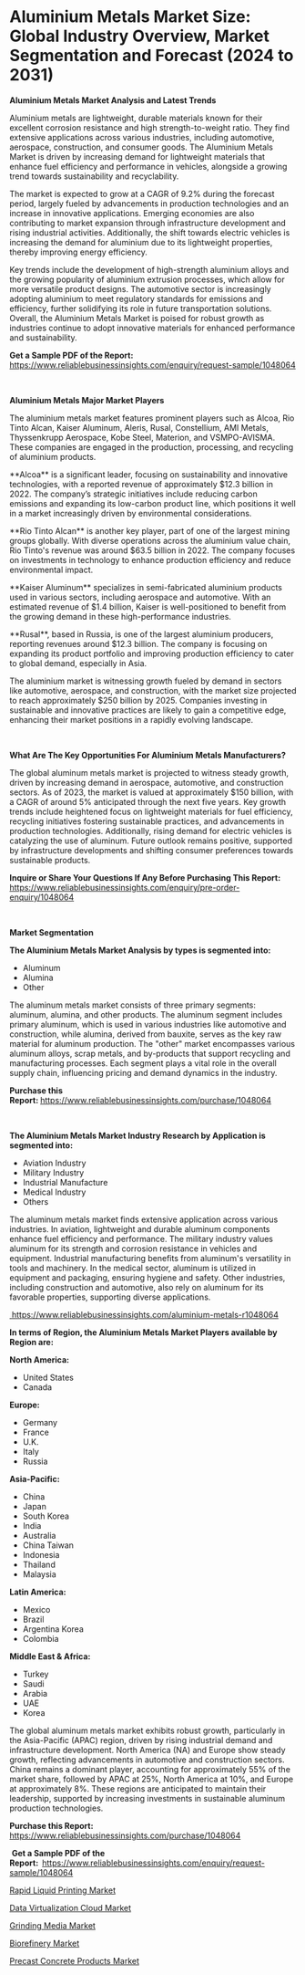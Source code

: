 <p><h1>Aluminium Metals Market Size: Global Industry Overview, Market Segmentation and Forecast (2024 to 2031)</h1></p><p><strong>Aluminium Metals Market Analysis and Latest Trends</strong></p>
<p><p>Aluminium metals are lightweight, durable materials known for their excellent corrosion resistance and high strength-to-weight ratio. They find extensive applications across various industries, including automotive, aerospace, construction, and consumer goods. The Aluminium Metals Market is driven by increasing demand for lightweight materials that enhance fuel efficiency and performance in vehicles, alongside a growing trend towards sustainability and recyclability.</p><p>The market is expected to grow at a CAGR of 9.2% during the forecast period, largely fueled by advancements in production technologies and an increase in innovative applications. Emerging economies are also contributing to market expansion through infrastructure development and rising industrial activities. Additionally, the shift towards electric vehicles is increasing the demand for aluminium due to its lightweight properties, thereby improving energy efficiency.</p><p>Key trends include the development of high-strength aluminium alloys and the growing popularity of aluminium extrusion processes, which allow for more versatile product designs. The automotive sector is increasingly adopting aluminium to meet regulatory standards for emissions and efficiency, further solidifying its role in future transportation solutions. Overall, the Aluminium Metals Market is poised for robust growth as industries continue to adopt innovative materials for enhanced performance and sustainability.</p></p>
<p><strong>Get a Sample PDF of the Report:&nbsp;</strong> <a href="https://www.reliablebusinessinsights.com/enquiry/request-sample/1048064?utm_campaign=97&utm_medium=2&utm_source=Github&utm_content=ia&utm_term=14112024&utm_id=aluminium-metals">https://www.reliablebusinessinsights.com/enquiry/request-sample/1048064</a></p>
<p>&nbsp;</p>
<p><strong>Aluminium Metals Major Market Players</strong></p>
<p><p>The aluminium metals market features prominent players such as Alcoa, Rio Tinto Alcan, Kaiser Aluminum, Aleris, Rusal, Constellium, AMI Metals, Thyssenkrupp Aerospace, Kobe Steel, Materion, and VSMPO-AVISMA. These companies are engaged in the production, processing, and recycling of aluminium products.</p><p>**Alcoa** is a significant leader, focusing on sustainability and innovative technologies, with a reported revenue of approximately $12.3 billion in 2022. The company’s strategic initiatives include reducing carbon emissions and expanding its low-carbon product line, which positions it well in a market increasingly driven by environmental considerations.</p><p>**Rio Tinto Alcan** is another key player, part of one of the largest mining groups globally. With diverse operations across the aluminium value chain, Rio Tinto's revenue was around $63.5 billion in 2022. The company focuses on investments in technology to enhance production efficiency and reduce environmental impact.</p><p>**Kaiser Aluminum** specializes in semi-fabricated aluminium products used in various sectors, including aerospace and automotive. With an estimated revenue of $1.4 billion, Kaiser is well-positioned to benefit from the growing demand in these high-performance industries.</p><p>**Rusal**, based in Russia, is one of the largest aluminium producers, reporting revenues around $12.3 billion. The company is focusing on expanding its product portfolio and improving production efficiency to cater to global demand, especially in Asia.</p><p>The aluminium market is witnessing growth fueled by demand in sectors like automotive, aerospace, and construction, with the market size projected to reach approximately $250 billion by 2025. Companies investing in sustainable and innovative practices are likely to gain a competitive edge, enhancing their market positions in a rapidly evolving landscape.</p></p>
<p>&nbsp;</p>
<p><strong>What Are The Key Opportunities For Aluminium Metals Manufacturers?</strong></p>
<p><p>The global aluminum metals market is projected to witness steady growth, driven by increasing demand in aerospace, automotive, and construction sectors. As of 2023, the market is valued at approximately $150 billion, with a CAGR of around 5% anticipated through the next five years. Key growth trends include heightened focus on lightweight materials for fuel efficiency, recycling initiatives fostering sustainable practices, and advancements in production technologies. Additionally, rising demand for electric vehicles is catalyzing the use of aluminum. Future outlook remains positive, supported by infrastructure developments and shifting consumer preferences towards sustainable products.</p></p>
<p><strong>Inquire or Share Your Questions If Any Before Purchasing This Report:</strong> <a href="https://www.reliablebusinessinsights.com/enquiry/pre-order-enquiry/1048064?utm_campaign=97&utm_medium=2&utm_source=Github&utm_content=ia&utm_term=14112024&utm_id=aluminium-metals">https://www.reliablebusinessinsights.com/enquiry/pre-order-enquiry/1048064</a></p>
<p>&nbsp;</p>
<p><strong>Market Segmentation</strong></p>
<p><strong>The Aluminium Metals Market Analysis by types is segmented into:</strong></p>
<p><ul><li>Aluminum</li><li>Alumina</li><li>Other</li></ul></p>
<p><p>The aluminum metals market consists of three primary segments: aluminum, alumina, and other products. The aluminum segment includes primary aluminum, which is used in various industries like automotive and construction, while alumina, derived from bauxite, serves as the key raw material for aluminum production. The "other" market encompasses various aluminum alloys, scrap metals, and by-products that support recycling and manufacturing processes. Each segment plays a vital role in the overall supply chain, influencing pricing and demand dynamics in the industry.</p></p>
<p><strong>Purchase this Report:&nbsp;</strong><a href="https://www.reliablebusinessinsights.com/purchase/1048064?utm_campaign=97&utm_medium=2&utm_source=Github&utm_content=ia&utm_term=14112024&utm_id=aluminium-metals">https://www.reliablebusinessinsights.com/purchase/1048064</a></p>
<p>&nbsp;</p>
<p><strong>The Aluminium Metals Market Industry Research by Application is segmented into:</strong></p>
<p><ul><li>Aviation Industry</li><li>Military Industry</li><li>Industrial Manufacture</li><li>Medical Industry</li><li>Others</li></ul></p>
<p><p>The aluminum metals market finds extensive application across various industries. In aviation, lightweight and durable aluminum components enhance fuel efficiency and performance. The military industry values aluminum for its strength and corrosion resistance in vehicles and equipment. Industrial manufacturing benefits from aluminum's versatility in tools and machinery. In the medical sector, aluminum is utilized in equipment and packaging, ensuring hygiene and safety. Other industries, including construction and automotive, also rely on aluminum for its favorable properties, supporting diverse applications.</p></p>
<p><a href="https://www.reliablebusinessinsights.com/aluminium-metals-r1048064?utm_campaign=97&utm_medium=2&utm_source=Github&utm_content=ia&utm_term=14112024&utm_id=aluminium-metals">&nbsp;https://www.reliablebusinessinsights.com/aluminium-metals-r1048064</a></p>
<p><strong>In terms of Region, the Aluminium Metals Market Players available by Region are:</strong></p>
<p>
    <p> <strong> North America: </strong>
        <ul>
            <li>United States</li>
            <li>Canada</li>
        </ul>
        </p> 
    <p> <strong> Europe: </strong>
        <ul>
            <li>Germany</li>
            <li>France</li>
            <li>U.K.</li>
            <li>Italy</li>
            <li>Russia</li>
        </ul>
        </p> 
    <p> <strong> Asia-Pacific: </strong>
        <ul>
            <li>China</li>
            <li>Japan</li>
            <li>South Korea</li>
            <li>India</li>
            <li>Australia</li>
            <li>China Taiwan</li>
            <li>Indonesia</li>
            <li>Thailand</li>
            <li>Malaysia</li>
        </ul>
        </p> 
    <p> <strong> Latin America: </strong>
        <ul>
            <li>Mexico</li>
            <li>Brazil</li>
            <li>Argentina Korea</li>
            <li>Colombia</li>
        </ul>
        </p> 
    <p> <strong> Middle East & Africa: </strong>
        <ul>
            <li>Turkey</li>
            <li>Saudi</li>
            <li>Arabia</li>
            <li>UAE</li>
            <li>Korea</li>
        </ul>
    </p>
    </p>
<p><p>The global aluminum metals market exhibits robust growth, particularly in the Asia-Pacific (APAC) region, driven by rising industrial demand and infrastructure development. North America (NA) and Europe show steady growth, reflecting advancements in automotive and construction sectors. China remains a dominant player, accounting for approximately 55% of the market share, followed by APAC at 25%, North America at 10%, and Europe at approximately 8%. These regions are anticipated to maintain their leadership, supported by increasing investments in sustainable aluminum production technologies.</p></p>
<p><strong>Purchase this Report: </strong><a href="https://www.reliablebusinessinsights.com/purchase/1048064?utm_campaign=97&utm_medium=2&utm_source=Github&utm_content=ia&utm_term=14112024&utm_id=aluminium-metals">https://www.reliablebusinessinsights.com/purchase/1048064</a></p>
<p>&nbsp;<strong>Get a Sample PDF of the Report:&nbsp;&nbsp;</strong><a href="https://www.reliablebusinessinsights.com/enquiry/request-sample/1048064?utm_campaign=97&utm_medium=2&utm_source=Github&utm_content=ia&utm_term=14112024&utm_id=aluminium-metals">https://www.reliablebusinessinsights.com/enquiry/request-sample/1048064</a></p>
<p><strong></strong></p>
<p><p><a href="https://issuu.com/reportprime-2/docs/rapid-liquid-printing-market-size-2_651e8160c05825?utm_campaign=97&utm_medium=2&utm_source=Github&utm_content=ia&utm_term=14112024&utm_id=aluminium-metals">Rapid Liquid Printing Market</a></p><p><a href="https://issuu.com/reportprime-2/docs/data-virtualization-cloud-market-si_886b698783fde1?utm_campaign=97&utm_medium=2&utm_source=Github&utm_content=ia&utm_term=14112024&utm_id=aluminium-metals">Data Virtualization Cloud Market</a></p><p><a href="https://www.linkedin.com/pulse/grinding-media-market-innovations-trends-comprehensive-study-ciojc?utm_campaign=97&utm_medium=2&utm_source=Github&utm_content=ia&utm_term=14112024&utm_id=aluminium-metals">Grinding Media Market</a></p><p><a href="https://www.linkedin.com/pulse/strategic-roadmap-success-global-biorefinery-market-analysis-athuc?utm_campaign=97&utm_medium=2&utm_source=Github&utm_content=ia&utm_term=14112024&utm_id=aluminium-metals">Biorefinery Market</a></p><p><a href="https://github.com/ParvinKhatun77/Market-Research-Report-List-1/blob/main/precast-concrete-products-market.md?utm_campaign=97&utm_medium=2&utm_source=Github&utm_content=ia&utm_term=14112024&utm_id=aluminium-metals">Precast Concrete Products Market</a></p></p>